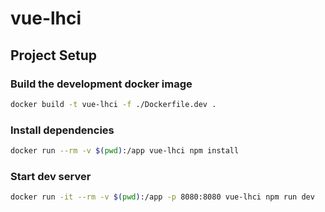 # vue-lhci

## Project Setup

### Build the development docker image

```sh
docker build -t vue-lhci -f ./Dockerfile.dev .
```

### Install dependencies

```sh
docker run --rm -v $(pwd):/app vue-lhci npm install
```

### Start dev server

```sh
docker run -it --rm -v $(pwd):/app -p 8080:8080 vue-lhci npm run dev
```
